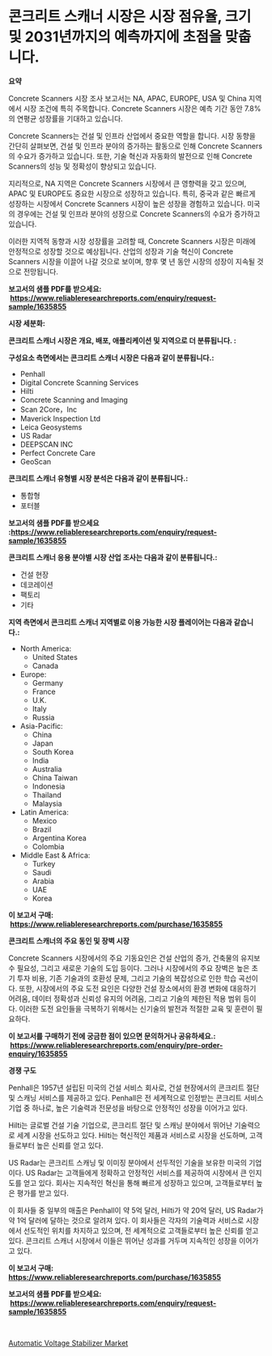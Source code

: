<p><h1>콘크리트 스캐너 시장은 시장 점유율, 크기 및 2031년까지의 예측까지에 초점을 맞춥니다.</h1></p><p><strong>요약</strong></p>
<p><p>Concrete Scanners 시장 조사 보고서는 NA, APAC, EUROPE, USA 및 China 지역에서 시장 조건에 특히 주목합니다. Concrete Scanners 시장은 예측 기간 동안 7.8%의 연평균 성장률을 기대하고 있습니다.</p><p>Concrete Scanners는 건설 및 인프라 산업에서 중요한 역할을 합니다. 시장 동향을 간단히 살펴보면, 건설 및 인프라 분야의 증가하는 활동으로 인해 Concrete Scanners의 수요가 증가하고 있습니다. 또한, 기술 혁신과 자동화의 발전으로 인해 Concrete Scanners의 성능 및 정확성이 향상되고 있습니다.</p><p>지리적으로, NA 지역은 Concrete Scanners 시장에서 큰 영향력을 갖고 있으며, APAC 및 EUROPE도 중요한 시장으로 성장하고 있습니다. 특히, 중국과 같은 빠르게 성장하는 시장에서 Concrete Scanners 시장이 높은 성장을 경험하고 있습니다. 미국의 경우에는 건설 및 인프라 분야의 성장으로 Concrete Scanners의 수요가 증가하고 있습니다.</p><p>이러한 지역적 동향과 시장 성장률을 고려할 때, Concrete Scanners 시장은 미래에 안정적으로 성장할 것으로 예상됩니다. 산업의 성장과 기술 혁신이 Concrete Scanners 시장을 이끌어 나갈 것으로 보이며, 향후 몇 년 동안 시장의 성장이 지속될 것으로 전망됩니다.</p></p>
<p><strong>보고서의 샘플 PDF를 받으세요: &nbsp;<a href="https://www.reliableresearchreports.com/enquiry/request-sample/1635855">https://www.reliableresearchreports.com/enquiry/request-sample/1635855</a></strong></p>
<p><strong>시장 세분화:</strong></p>
<p><strong> 콘크리트 스캐너 시장은 개요, 배포, 애플리케이션 및 지역으로 더 분류됩니다. :</strong></p>
<p><strong>구성요소 측면에서는 콘크리트 스캐너 시장은 다음과 같이 분류됩니다.:</strong></p>
<p><ul><li>Penhall</li><li>Digital Concrete Scanning Services</li><li>Hilti</li><li>Concrete Scanning and Imaging</li><li>Scan 2Core，Inc</li><li>Maverick Inspection Ltd</li><li>Leica Geosystems</li><li>US Radar</li><li>DEEPSCAN INC</li><li>Perfect Concrete Care</li><li>GeoScan</li></ul></p>
<p><strong> 콘크리트 스캐너 유형별 시장 분석은 다음과 같이 분류됩니다.:</strong></p>
<p><ul><li>통합형</li><li>포터블</li></ul></p>
<p><strong>보고서의 샘플 PDF를 받으세요 :<a href="https://www.reliableresearchreports.com/enquiry/request-sample/1635855">https://www.reliableresearchreports.com/enquiry/request-sample/1635855</a></strong></p>
<p><strong> 콘크리트 스캐너 응용 분야별 시장 산업 조사는 다음과 같이 분류됩니다.:</strong></p>
<p><ul><li>건설 현장</li><li>데코레이션</li><li>팩토리</li><li>기타</li></ul></p>
<p><strong>지역 측면에서 콘크리트 스캐너 지역별로 이용 가능한 시장 플레이어는 다음과 같습니다.:</strong></p>
<p><ul>
    <li>
        North America:
        <ul>
            <li>United States</li>
            <li>Canada</li>
        </ul>
    </li>
    <li>
        Europe:
        <ul>
            <li>Germany</li>
            <li>France</li>
            <li>U.K.</li>
            <li>Italy</li>
            <li>Russia</li>
        </ul>
    </li>
    <li>
        Asia-Pacific:
        <ul>
            <li>China</li>
            <li>Japan</li>
            <li>South Korea</li>
            <li>India</li>
            <li>Australia</li>
            <li>China Taiwan</li>
            <li>Indonesia</li>
            <li>Thailand</li>
            <li>Malaysia</li>
        </ul>
    </li>
    <li>
        Latin America:
        <ul>
            <li>Mexico</li>
            <li>Brazil</li>
            <li>Argentina Korea</li>
            <li>Colombia</li>
        </ul>
    </li>
    <li>
        Middle East & Africa:
        <ul>
            <li>Turkey</li>
            <li>Saudi</li>
            <li>Arabia</li>
            <li>UAE</li>
            <li>Korea</li>
        </ul>
    </li>
    </ul></p>
<p><strong>이 보고서 구매: &nbsp;<a href="https://www.reliableresearchreports.com/purchase/1635855">https://www.reliableresearchreports.com/purchase/1635855</a></strong></p>
<p><strong>콘크리트 스캐너의 주요 동인 및 장벽 시장</strong></p>
<p><p>Concrete Scanners 시장에서의 주요 기동요인은 건설 산업의 증가, 건축물의 유지보수 필요성, 그리고 새로운 기술의 도입 등이다. 그러나 시장에서의 주요 장벽은 높은 초기 투자 비용, 기존 기술과의 호환성 문제, 그리고 기술의 복잡성으로 인한 학습 곡선이다. 또한, 시장에서의 주요 도전 요인은 다양한 건설 장소에서의 환경 변화에 대응하기 어려움, 데이터 정확성과 신뢰성 유지의 어려움, 그리고 기술의 제한된 적용 범위 등이다. 이러한 도전 요인들을 극복하기 위해서는 신기술의 발전과 적절한 교육 및 훈련이 필요하다.</p></p>
<p><strong>이 보고서를 구매하기 전에 궁금한 점이 있으면 문의하거나 공유하세요.: &nbsp;<a href="https://www.reliableresearchreports.com/enquiry/pre-order-enquiry/1635855">https://www.reliableresearchreports.com/enquiry/pre-order-enquiry/1635855</a></strong></p>
<p><strong>경쟁 구도</strong></p>
<p><p>Penhall은 1957년 설립된 미국의 건설 서비스 회사로, 건설 현장에서의 콘크리트 절단 및 스캐닝 서비스를 제공하고 있다. Penhall은 전 세계적으로 인정받는 콘크리트 서비스 기업 중 하나로, 높은 기술력과 전문성을 바탕으로 안정적인 성장을 이어가고 있다. </p><p>Hilti는 글로벌 건설 기술 기업으로, 콘크리트 절단 및 스캐닝 분야에서 뛰어난 기술력으로 세계 시장을 선도하고 있다. Hilti는 혁신적인 제품과 서비스로 시장을 선도하며, 고객들로부터 높은 신뢰를 얻고 있다.</p><p>US Radar는 콘크리트 스캐닝 및 이미징 분야에서 선두적인 기술을 보유한 미국의 기업이다. US Radar는 고객들에게 정확하고 안정적인 서비스를 제공하여 시장에서 큰 인지도를 얻고 있다. 회사는 지속적인 혁신을 통해 빠르게 성장하고 있으며, 고객들로부터 높은 평가를 받고 있다.</p><p>이 회사들 중 일부의 매출은 Penhall이 약 5억 달러, Hilti가 약 20억 달러, US Radar가 약 1억 달러에 달하는 것으로 알려져 있다. 이 회사들은 각자의 기술력과 서비스로 시장에서 선도적인 위치를 차지하고 있으며, 전 세계적으로 고객들로부터 높은 신뢰를 얻고 있다. 콘크리트 스캐너 시장에서 이들은 뛰어난 성과를 거두며 지속적인 성장을 이어가고 있다.</p></p>
<p><strong>이 보고서 구매: &nbsp; <a href="https://www.reliableresearchreports.com/purchase/1635855">https://www.reliableresearchreports.com/purchase/1635855</a></strong></p>
<p><strong>보고서의 샘플 PDF를 받으세요: &nbsp;<a href="https://www.reliableresearchreports.com/enquiry/request-sample/1635855">https://www.reliableresearchreports.com/enquiry/request-sample/1635855</a></strong><strong></strong></p>
<p>&nbsp;</p>
<p><p><a href="https://view.publitas.com/reportprime-1/automatic-voltage-stabilizer-market-size-share-trends-analysis-report-by-application-regional-outlook-competitive-strategies-and-segment-forecasts-2024-2031/">Automatic Voltage Stabilizer Market</a></p></p>